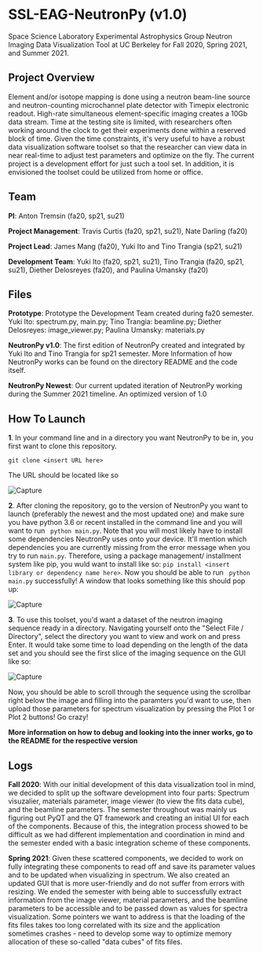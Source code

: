 # SSL-EAG-NeutronPy (v1.0)
Space Science Laboratory Experimental Astrophysics Group Neutron Imaging Data Visualization Tool at UC Berkeley for Fall 2020, Spring 2021, and Summer 2021.

## Project Overview
Element and/or isotope mapping is done using a neutron beam-line source and
neutron-counting microchannel plate detector with Timepix electronic readout. High-rate
simultaneous element-specific imaging creates a 10Gb data stream. Time at the testing site is
limited, with researchers often working around the clock to get their experiments done within a
reserved block of time. Given the time constraints, it's very useful to have a robust data
visualization software toolset so that the researcher can view data in near real-time to adjust
test parameters and optimize on the fly. The current project is a development effort for just such
a tool set. In addition, it is envisioned the toolset could be utilized from home or office. 

## Team
**PI**: Anton Tremsin (fa20, sp21, su21)

**Project Management**: Travis Curtis (fa20, sp21, su21), Nate Darling (fa20)

**Project Lead**: James Mang (fa20), Yuki Ito and Tino Trangia (sp21, su21)

**Development Team**: Yuki Ito (fa20, sp21, su21), Tino Trangia (fa20, sp21, su21), Diether Delosreyes (fa20), and Paulina Umansky (fa20)

## Files
**Prototype**: Prototype the Development Team created during fa20 semester. Yuki Ito: spectrum.py, main.py; Tino Trangia: beamline.py; Diether Delosreyes: image_viewer.py; Paulina Umansky: materials.py

**NeutronPy v1.0**: The first edition of NeutronPy created and integrated by Yuki Ito and Tino Trangia for sp21 semester. More Information of how NeutronPy works can be found on the directory README and the code itself.

**NeutronPy Newest**: Our current updated iteration of NeutronPy working during the Summer 2021 timeline. An optimized version of 1.0 

## How To Launch
**1**. In your command line and in a directory you want NeutronPy to be in, you first want to clone this repository.  
```
git clone <insert URL here>
```
The URL should be located like so




![Capture](https://user-images.githubusercontent.com/45677734/120541452-c0185000-c39e-11eb-8495-a6cdb41f3a60.PNG)





 **2**. After cloning the repository, go to the version of NeutronPy you want to launch (preferably the newest and the most updated one) and make sure you have python 3.6 or recent installed in the command line and you will want to run ``` python main.py```. Note that you will most likely have to install some dependencies NeutronPy uses onto your device. It'll mention which dependencies you are currently missing from the error message when you try to run ```main.py```. Therefore, using a package management/ installment system like pip, you wuld want to install like so: ``` pip install <insert library or dependency name here> ```. Now you should be able to run ``` python main.py``` successfully! A window that looks something like this should pop up:
 
 
 
 ![Capture](https://user-images.githubusercontent.com/45677734/120541757-22715080-c39f-11eb-8383-82dd7689199c.PNG)
 
 


**3**. To use this toolset, you'd want a dataset of the neutron imaging sequence ready in a directory. Navigating yourself onto the "Select File / Directory", select the directory you want to view and work on and press Enter. It would take some time to load depending on the length of the data set and you should see the first slice of the imaging sequence on the GUI like so:


![Capture](https://user-images.githubusercontent.com/45677734/120542246-b93e0d00-c39f-11eb-9689-ab33c1d7ca91.PNG)



Now, you should be able to scroll through the sequence using the scrollbar right below the image and filling into the paramters you'd want to use, then upload those parameters for spectrum visualization by pressing the Plot 1 or Plot 2 buttons! Go crazy!

 **More information on how to debug and looking into the inner works, go to the README for the respective version**
 
## Logs

**Fall 2020**: With our initial development of this data visualization tool in mind, we decided to split up the software development into four parts: Spectrum visuzalier, materials parameter, image viewer (to view the fits data cube), and the beamline parameters. The semester throughout was mainly us figuring out PyQT and the QT framework and creating an initial UI for each of the components. Because of this, the integration process showed to be difficult as we had different implementation and coordination in mind and the semester ended with a basic integration scheme of these components.

**Spring 2021**: Given these scattered components, we decided to work on fully integrating these components to read off and save its parameter values and to be updated when visualizing in spectrum. We also created an updated GUI that is more user-friendly and do not suffer from errors with resizing. We ended the semester with being able to successfully extract information from the image viewer, material parameters, and the beamline parameters to be accessible and to be passed down as values for spectra visualization. Some pointers we want to address is that the loading of the fits files takes too long correlated with its size and the application sometimes crashes - need to develop some way to optimize memory allocation of these so-called "data cubes" of fits files.
